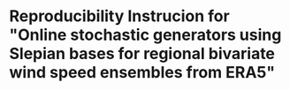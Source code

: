 # Reproducibility Instrucion for "Online stochastic generators using Slepian bases for regional bivariate wind speed ensembles from ERA5"
